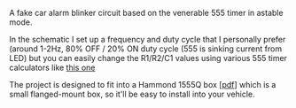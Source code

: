 A fake car alarm blinker circuit based on the venerable 555 timer in astable mode.

In the schematic I set up a frequency and duty cycle that I personally prefer
(around 1-2Hz, 80% OFF / 20% ON duty cycle (555 is sinking current from LED)
but you can easily change the R1/R2/C1 values using various 555 timer calculators
like [this one](http://www.ohmslawcalculator.com/555-astable-calculator)

The project is designed to fit into a Hammond 1555Q box [[pdf](http://www.hammondmfg.com/pdf/1551PFL.pdf)] which is a small flanged-mount box, so it'll be easy to install into your vehicle.
